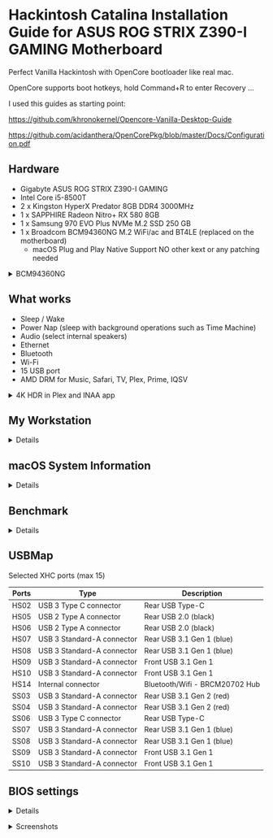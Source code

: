 # Hackintosh Catalina Installation Guide for ASUS ROG STRIX Z390-I GAMING Motherboard

Perfect Vanilla Hackintosh with OpenCore bootloader like real mac.

OpenCore supports boot hotkeys, hold Command+R to enter Recovery ...

I used this guides as starting point:

https://github.com/khronokernel/Opencore-Vanilla-Desktop-Guide

https://github.com/acidanthera/OpenCorePkg/blob/master/Docs/Configuration.pdf

## Hardware

- Gigabyte ASUS ROG STRIX Z390-I GAMING
- Intel Core i5-8500T
- 2 x Kingston HyperX Predator 8GB DDR4 3000MHz
- 1 x SAPPHIRE Radeon Nitro+ RX 580 8GB
- 1 x Samsung 970 EVO Plus NVMe M.2 SSD 250 GB
- 1 x Broadcom BCM94360NG M.2 WiFi/ac and BT4LE (replaced on the motherboard)
  - macOS Plug and Play Native Support NO other kext or any patching needed

<details>
<summary>BCM94360NG</summary>

![BCM94360NG](images/hardware/BCM94360NG.png)

</details>

## What works

- Sleep / Wake
- Power Nap (sleep with background operations such as Time Machine)
- Audio (select internal speakers)
- Ethernet
- Bluetooth
- Wi-Fi
- 15 USB port
- AMD DRM for Music, Safari, TV, Plex, Prime, IQSV

<details>
<summary>4K HDR in Plex and INAA app</summary>

![Plex 4K HDR](images/plex.png)

![IINA 4K HDR](images/iina.png)

</details>

## My Workstation

<details>

![](images/hardware/IMG_20191204_135309.jpg)

![](images/hardware/IMG_20191204_135408.jpg)

![](images/hardware/IMG_20191216_233725.jpg)

![](images/hardware/IMG_20191216_233819.jpg)

</details>

## macOS System Information

<details>

![About My Mac](images/about.png)

![About My Mac Display](images/about-display.png)

![About My Mac Memory](images/about-memory.png)

![Intel Power Gadget](images/intel-power-gadget.png)

![System Preferences Display](images/syspref-display.png)

![System Preferences Display alt](images/syspref-display-alt.png)

![System Info Hardware](images/systeminfo-hw.png)

![System Info Audio](images/systeminfo-audio.png)

![System Info Bluetooth](images/systeminfo-bluetooth.png)

![System Info Ethernet](images/systeminfo-ethernet.png)

![System Info GPU](images/systeminfo-gpu.png)

![System Info Memory](images/systeminfo-ram.png)

![System Info NVMExpress](images/systeminfo-nvme.png)

![System Info PCI](images/systeminfo-pci.png)

![System Info SATA](images/systeminfo-sata.png)

![System Info USB](images/systeminfo-usb.png)

![System Info Wi-Fi](images/systeminfo-wifi.png)

</details>

## Benchmark

<details>

![NVMe Speed Test](images/nvme-speed-test.png)

![Geekbench 5 CPU](images/geekbench-cpu.png)

![Geekbench 5 Metal](images/geekbench-metal.png)

![Geekbench 5 OpenCL](images/geekbench-opencl.png)

![LuxMark](images/luxmark.png)

![Ethernet Speed Test](images/speedtest.png)

</details>

## USBMap

Selected XHC ports (max 15)

| Ports | Type | Description |
| --- | --- | --- |
| HS02 | USB 3 Type C connector | Rear USB Type-C |
| HS05 | USB 2 Type A connector | Rear USB 2.0 (black) |
| HS06 | USB 2 Type A connector | Rear USB 2.0 (black) |
| HS07 | USB 3 Standard-A connector | Rear USB 3.1 Gen 1 (blue) |
| HS08 | USB 3 Standard-A connector | Rear USB 3.1 Gen 1 (blue) |
| HS09 | USB 3 Standard-A connector | Front USB 3.1 Gen 1 |
| HS10 | USB 3 Standard-A connector | Front USB 3.1 Gen 1 |
| HS14 | Internal connector | Bluetooth/Wifi - BRCM20702 Hub |
| SS03 | USB 3 Standard-A connector | Rear USB 3.1 Gen 2 (red) |
| SS04 | USB 3 Standard-A connector | Rear USB 3.1 Gen 2 (red) |
| SS06 | USB 3 Type C connector | Rear USB Type-C |
| SS07 | USB 3 Standard-A connector | Rear USB 3.1 Gen 1 (blue) |
| SS08 | USB 3 Standard-A connector | Rear USB 3.1 Gen 1 (blue) |
| SS09 | USB 3 Standard-A connector | Front USB 3.1 Gen 1 |
| SS10 | USB 3 Standard-A connector | Front USB 3.1 Gen 1 |

## BIOS settings

<details>

```
Ai Overclock Tuner [XMP II]
XMP [XMP DDR4-2667 15-17-17-36-1.35V]
BCLK Frequency [100.0000]
ASUS MultiCore Enhancement [Disabled – Enforce All limits]
SVID Behavior [Auto]
CPU Core Ratio [Auto]
DRAM Odd Ratio Mode [Enabled]
DRAM Frequency [DDR4-2666MHz]
Power-saving & Performance Mode [Auto]
CPU SVID Support [Auto]
DRAM CAS# Latency [15]
DRAM RAS# to CAS# Delay [17]
DRAM RAS# ACT Time [36]
DRAM Command Rate [Auto]
DRAM RAS# to RAS# Delay L [7]
DRAM RAS# to RAS# Delay S [7]
DRAM REF Cycle Time [467]
DRAM REF Cycle Time 2 [347]
DRAM REF Cycle Time 4 [214]
DRAM Refresh Interval [Auto]
DRAM WRITE Recovery Time [Auto]
DRAM READ to PRE Time [Auto]
DRAM FOUR ACT WIN Time [30]
DRAM WRITE to READ Delay [Auto]
DRAM WRITE to READ Delay L [Auto]
DRAM WRITE to READ Delay S [Auto]
DRAM CKE Minimum Pulse Width [Auto]
DRAM Write Latency [Auto]
ODT RTT WR (CHA) [Auto]
ODT RTT PARK (CHA) [Auto]
ODT RTT NOM (CHA) [Auto]
ODT RTT WR (CHB) [Auto]
ODT RTT PARK (CHB) [Auto]
ODT RTT NOM (CHB) [Auto]
ODT_READ_DURATION [Auto]
ODT_READ_DELAY [Auto]
ODT_WRITE_DURATION [Auto]
ODT_WRITE_DELAY [Auto]
Data Rising Slope [Auto]
Data Rising Slope Offset [Auto]
Cmd Rising Slope [Auto]
Cmd Rising Slope Offset [Auto]
Ctl Rising Slope [Auto]
Ctl Rising Slope Offset [Auto]
Clk Rising Slope [Auto]
Clk Rising Slope Offset [Auto]
Data Falling Slope [Auto]
Data Falling Slope Offset [Auto]
Cmd Falling Slope [Auto]
Cmd Falling Slope Offset [Auto]
Ctl Falling Slope [Auto]
Ctl Falling Slope Offset [Auto]
Clk Falling Slope [Auto]
Clk Falling Slope Offset [Auto]
DRAM RTL INIT value [Auto]
DRAM RTL (CHA DIMM0 Rank0) [Auto]
DRAM RTL (CHA DIMM0 Rank1) [Auto]
DRAM RTL (CHA DIMM1 Rank0) [Auto]
DRAM RTL (CHA DIMM1 Rank1) [Auto]
DRAM RTL (CHB DIMM0 Rank0) [Auto]
DRAM RTL (CHB DIMM0 Rank1) [Auto]
DRAM RTL (CHB DIMM1 Rank0) [Auto]
DRAM RTL (CHB DIMM1 Rank1) [Auto]
DRAM IOL (CHA DIMM0 Rank0) [Auto]
DRAM IOL (CHA DIMM0 Rank1) [Auto]
DRAM IOL (CHA DIMM1 Rank0) [Auto]
DRAM IOL (CHA DIMM1 Rank1) [Auto]
DRAM IOL (CHB DIMM0 Rank0) [Auto]
DRAM IOL (CHB DIMM0 Rank1) [Auto]
DRAM IOL (CHB DIMM1 Rank0) [Auto]
DRAM IOL (CHB DIMM1 Rank1) [Auto]
CHA IO_Latency_offset [Auto]
CHB IO_Latency_offset [Auto]
CHA RFR delay [Auto]
CHB RFR delay [Auto]
Early Command Training [Enabled]
SenseAmp Offset Training [Enabled]
Early ReadMPR Timing Centering 2D [Enabled]
Read MPR Training [Enabled]
Receive Enable Training [Enabled]
Jedec Write Leveling [Enabled]
Early Write Time Centering 2D [Enabled]
Early Read Time Centering 2D [Auto]
Write Timing Centering 1D [Enabled]
Write Voltage Centering 1D [Enabled]
Read Timing Centering 1D [Enabled]
Dimm ODT Training* [Auto]
Max RTT_WR [ODT Off]
DIMM RON Training* [Auto]
Write Drive Strength/Equalization 2D* [Disabled]
Write Slew Rate Training* [Enabled]
Read ODT Training* [Enabled]
Read Equalization Training* [Enabled]
Read Amplifier Training* [Enabled]
Write Timing Centering 2D [Enabled]
Read Timing Centering 2D [Enabled]
Command Voltage Centering [Enabled]
Write Voltage Centering 2D [Enabled]
Read Voltage Centering 2D [Auto]
Late Command Training [Auto]
Round Trip Latency [Auto]
Turn Around Timing Training [Disabled]
Rank Margin Tool [Disabled]
Memory Test [Disabled]
DIMM SPD Alias Test [Enabled]
Receive Enable Centering 1D [Enabled]
Retrain Margin Check [Disabled]
Write Drive Strength Up/Dn independently [Disabled]
tRDRD_sg [Auto]
tRDRD_dg [Auto]
tRDWR_sg [Auto]
tRDWR_dg [Auto]
tWRWR_sg [Auto]
tWRWR_dg [Auto]
tWRRD_sg [Auto]
tWRRD_dg [Auto]
tRDRD_dr [Auto]
tRDRD_dd [Auto]
tRDWR_dr [Auto]
tRDWR_dd [Auto]
tWRWR_dr [Auto]
tWRWR_dd [Auto]
tWRRD_dr [Auto]
tWRRD_dd [Auto]
TWRPRE [Auto]
TRDPRE [Auto]
tREFIX9 [Auto]
OREF_RI [Auto]
MRC Fast Boot [Auto]
DRAM CLK Period [Auto]
Memory Scrambler [Enabled]
Channel A DIMM Control [Enable both DIMMs]
Channel B DIMM Control [Enable both DIMMs]
MCH Full Check [Auto]
Training Profile [Auto]
DLLBwEn [Auto]
SPD Write Disable [TRUE]
CPU Load-line Calibration [Auto]
Synch ACDC Loadline with VRM Loadline [Disabled]
CPU Current Capability [Auto]
CPU VRM Switching Frequency [Auto]
VRM Spread Spectrum [Auto]
CPU Power Duty Control [T.Probe]
CPU Power Phase Control [Auto]
CPU VRM Thermal Control [Auto]
CPU Graphics Load-line Calibration [Auto]
CPU Graphics Current Capability [Auto]
CPU Graphics VRM Switching Frequency [Auto]
CPU Graphics Power Phase Control [Auto]
Intel(R) SpeedStep(tm) [Enabled]
Turbo Mode [Enabled]
Long Duration Package Power Limit [Auto]
Package Power Time Window [Auto]
Short Duration Package Power Limit [Auto]
IA AC Load Line [Auto]
IA DC Load Line [Auto]
TVB Voltage Optimizations [Auto]
Realtime Memory Timing [Disabled]
FCLK Frequency for Early Power On [Auto]
BCLK Amplitude [Auto]
BCLK Spread Spectrum [Auto]
BCLK Frequency Slew Rate [Auto]
DRAM VTT Voltage [Auto]
VPPDDR Voltage [Auto]
DMI Voltage [Auto]
Internal PLL Voltage [Auto]
GT PLL Voltage [Auto]
Ring PLL Voltage [Auto]
System Agent PLL Voltage [Auto]
Memory Controller PLL Voltage [Auto]
CPU Core/Cache Current Limit Max. [Auto]
CPU Graphics Current Limit [Auto]
Min. CPU Cache Ratio [32]
Max CPU Cache Ratio [32]
Max. CPU Graphics Ratio [Auto]
CPU Core/Cache Voltage [Auto]
DRAM Voltage [1.35000]
CPU VCCIO Voltage [Auto]
CPU System Agent Voltage [Auto]
CPU Graphics Voltage Mode [Auto]
PCH Core Voltage [Auto]
CPU Standby Voltage [Auto]
DRAM CTRL REF Voltage [Auto]
DRAM DATA REF Voltage on CHB [Auto]
DRAM DATA REF Voltage on CHA DIMM0 Rank0 BL0 [Auto]
DRAM DATA REF Voltage on CHA DIMM0 Rank0 BL1 [Auto]
DRAM DATA REF Voltage on CHA DIMM0 Rank0 BL2 [Auto]
DRAM DATA REF Voltage on CHA DIMM0 Rank0 BL3 [Auto]
DRAM DATA REF Voltage on CHA DIMM0 Rank0 BL4 [Auto]
DRAM DATA REF Voltage on CHA DIMM0 Rank0 BL5 [Auto]
DRAM DATA REF Voltage on CHA DIMM0 Rank0 BL6 [Auto]
DRAM DATA REF Voltage on CHA DIMM0 Rank0 BL7 [Auto]
DRAM DATA REF Voltage on CHA DIMM0 Rank1 BL0 [Auto]
DRAM DATA REF Voltage on CHA DIMM0 Rank1 BL1 [Auto]
DRAM DATA REF Voltage on CHA DIMM0 Rank1 BL2 [Auto]
DRAM DATA REF Voltage on CHA DIMM0 Rank1 BL3 [Auto]
DRAM DATA REF Voltage on CHA DIMM0 Rank1 BL4 [Auto]
DRAM DATA REF Voltage on CHA DIMM0 Rank1 BL5 [Auto]
DRAM DATA REF Voltage on CHA DIMM0 Rank1 BL6 [Auto]
DRAM DATA REF Voltage on CHA DIMM0 Rank1 BL7 [Auto]
DRAM DATA REF Voltage on CHA DIMM1 Rank0 BL0 [Auto]
DRAM DATA REF Voltage on CHA DIMM1 Rank0 BL1 [Auto]
DRAM DATA REF Voltage on CHA DIMM1 Rank0 BL2 [Auto]
DRAM DATA REF Voltage on CHA DIMM1 Rank0 BL3 [Auto]
DRAM DATA REF Voltage on CHA DIMM1 Rank0 BL4 [Auto]
DRAM DATA REF Voltage on CHA DIMM1 Rank0 BL5 [Auto]
DRAM DATA REF Voltage on CHA DIMM1 Rank0 BL6 [Auto]
DRAM DATA REF Voltage on CHA DIMM1 Rank0 BL7 [Auto]
DRAM DATA REF Voltage on CHA DIMM1 Rank1 BL0 [Auto]
DRAM DATA REF Voltage on CHA DIMM1 Rank1 BL1 [Auto]
DRAM DATA REF Voltage on CHA DIMM1 Rank1 BL2 [Auto]
DRAM DATA REF Voltage on CHA DIMM1 Rank1 BL3 [Auto]
DRAM DATA REF Voltage on CHA DIMM1 Rank1 BL4 [Auto]
DRAM DATA REF Voltage on CHA DIMM1 Rank1 BL5 [Auto]
DRAM DATA REF Voltage on CHA DIMM1 Rank1 BL6 [Auto]
DRAM DATA REF Voltage on CHA DIMM1 Rank1 BL7 [Auto]
DRAM DATA REF Voltage on CHB DIMM0 Rank0 BL0 [Auto]
DRAM DATA REF Voltage on CHB DIMM0 Rank0 BL1 [Auto]
DRAM DATA REF Voltage on CHB DIMM0 Rank0 BL2 [Auto]
DRAM DATA REF Voltage on CHB DIMM0 Rank0 BL3 [Auto]
DRAM DATA REF Voltage on CHB DIMM0 Rank0 BL4 [Auto]
DRAM DATA REF Voltage on CHB DIMM0 Rank0 BL5 [Auto]
DRAM DATA REF Voltage on CHB DIMM0 Rank0 BL6 [Auto]
DRAM DATA REF Voltage on CHB DIMM0 Rank0 BL7 [Auto]
DRAM DATA REF Voltage on CHB DIMM0 Rank1 BL0 [Auto]
DRAM DATA REF Voltage on CHB DIMM0 Rank1 BL1 [Auto]
DRAM DATA REF Voltage on CHB DIMM0 Rank1 BL2 [Auto]
DRAM DATA REF Voltage on CHB DIMM0 Rank1 BL3 [Auto]
DRAM DATA REF Voltage on CHB DIMM0 Rank1 BL4 [Auto]
DRAM DATA REF Voltage on CHB DIMM0 Rank1 BL5 [Auto]
DRAM DATA REF Voltage on CHB DIMM0 Rank1 BL6 [Auto]
DRAM DATA REF Voltage on CHB DIMM0 Rank1 BL7 [Auto]
DRAM DATA REF Voltage on CHB DIMM1 Rank0 BL0 [Auto]
DRAM DATA REF Voltage on CHB DIMM1 Rank0 BL1 [Auto]
DRAM DATA REF Voltage on CHB DIMM1 Rank0 BL2 [Auto]
DRAM DATA REF Voltage on CHB DIMM1 Rank0 BL3 [Auto]
DRAM DATA REF Voltage on CHB DIMM1 Rank0 BL4 [Auto]
DRAM DATA REF Voltage on CHB DIMM1 Rank0 BL5 [Auto]
DRAM DATA REF Voltage on CHB DIMM1 Rank0 BL6 [Auto]
DRAM DATA REF Voltage on CHB DIMM1 Rank0 BL7 [Auto]
DRAM DATA REF Voltage on CHB DIMM1 Rank1 BL0 [Auto]
DRAM DATA REF Voltage on CHB DIMM1 Rank1 BL1 [Auto]
DRAM DATA REF Voltage on CHB DIMM1 Rank1 BL2 [Auto]
DRAM DATA REF Voltage on CHB DIMM1 Rank1 BL3 [Auto]
DRAM DATA REF Voltage on CHB DIMM1 Rank1 BL4 [Auto]
DRAM DATA REF Voltage on CHB DIMM1 Rank1 BL5 [Auto]
DRAM DATA REF Voltage on CHB DIMM1 Rank1 BL6 [Auto]
DRAM DATA REF Voltage on CHB DIMM1 Rank1 BL7 [Auto]
PCI Express Native Power Management [Disabled]
PCH DMI ASPM [Disabled]
ASPM [Disabled]
L1 Substates [Disabled]
PCI Express Clock Gating [Enabled]
DMI Link ASPM Control [Disabled]
PEG - ASPM [Disabled]
Software Guard Extensions (SGX) [Disabled]
Tcc Offset Time Window [Auto]
Hardware Prefetcher [Enabled]
Adjacent Cache Line Prefetch [Enabled]
Intel (VMX) Virtualization Technology [Enabled]
Active Processor Cores [All]
Thermal Monitor [Enabled]
Intel(R) SpeedStep(tm) [Enabled]
Intel(R) Speed Shift Technology [Enabled]
Turbo Mode [Enabled]
CPU C-states [Auto]
CFG Lock [Disabled]
VT-d [Enabled]
Above 4G Decoding [Enabled]
Memory Remap [Enabled]
Primary Display [PEG]
iGPU Multi-Monitor [Enabled]
DVMT Pre-Allocated [32M]
RC6(Render Standby) [Auto]
PCIEX16 Link Speed [Auto]
PCIe Speed [Auto]
IOAPIC 24-119 Entries [Enabled]
SATA Controller(s) [Enabled]
SATA Mode Selection [AHCI]
Aggressive LPM Support [Disabled]
SMART Self Test [Enabled]
SATA6G_1(Black) [Enabled]
SATA6G_1 Hot Plug [Disabled]
SATA6G_2(Black) [Enabled]
SATA6G_2 Hot Plug [Disabled]
SATA6G_3(Black) [Enabled]
SATA6G_3 Hot Plug [Disabled]
SATA6G_4(Black) [Enabled]
SATA6G_4 Hot Plug [Disabled]
M.2_2 [Enabled]
Intel Platform Trust Technology [Disabled]
Hyper M.2X16 [Disabled]
HD Audio [Enabled]
Intel LAN Controller [Enabled]
Intel PXE Option ROM [Disabled]
When system is in working state [On]
When system is in sleep, hibernate or soft off states [Off]
USB power delivery in Soft Off state (S5) [Enabled]
Wi-Fi Controller [Enabled]
Bluetooth Controller [Enabled]
ErP Ready [Disabled]
CEC Ready [Disabled]
Restore AC Power Loss [Power Off]
Power On By PCI-E [Disabled]
Power On By RTC [Disabled]
SR-IOV Support [Disabled]
Legacy USB Support [Disabled]
XHCI Hand-off [Enabled]
U31G2_3 [Enabled]
U31G2_4 [Enabled]
USB_5 [Enabled]
USB_6 [Enabled]
U31G1_7 [Enabled]
U31G1_8 [Enabled]
U31G1_9 [Enabled]
U31G1_10 [Enabled]
USB_11 [Enabled]
USB_12 [Enabled]
U31G2_C1\U31G1_C5 [Enabled]
Network Stack [Enabled]
Ipv4 PXE Support [Disabled]
Ipv6 PXE Support [Disabled]
Device [Samsung SSD 850 EVO 250GB]
CPU Temperature [Monitor]
MotherBoard Temperature [Monitor]
PCH Temperature [Monitor]
T_Sensor Temperature [Monitor]
CPU Fan Speed [Monitor]
Chassis Fan Speed [Monitor]
AIO PUMP Speed [Monitor]
CPU Core Voltage [Monitor]
CPU Graphics Voltage [Monitor]
3.3V Voltage [Monitor]
5V Voltage [Monitor]
12V Voltage [Monitor]
PCH Core Voltage [Monitor]
CPU System Agent Voltage [Monitor]
CPU VCCIO Voltage [Monitor]
DRAM Voltage [Monitor]
CPU Standby Voltage [Monitor]
CPU Q-Fan Control [PWM Mode]
CPU Fan Step Up [0 sec]
CPU Fan Step Down [0 sec]
CPU Fan Speed Lower Limit [Ignore]
CPU Fan Profile [Silent]
Chassis Fan Q-Fan Control [Disabled]
AIO PUMP Control [Disabled]
CPU Temperature LED Switch [Disabled]
Fast Boot [Disabled]
Boot Logo Display [Auto]
POST Delay Time [1 sec]
Bootup NumLock State [On]
Wait For 'F1' If Error [Enabled]
Option ROM Messages [Force BIOS]
Interrupt 19 Capture [Disabled]
AMI Native NVMe Driver Support [Enabled]
Setup Mode [Advanced Mode]
Launch CSM [Disabled]
OS Type [Windows UEFI mode]
Load from Profile [1]
Profile Name [macOS]
Save to Profile [1]
DIMM Slot Number [DIMM_A1]
Bus Interface [PCIEX16]
Download & Install ARMOURY CRATE app [Disabled]
```

</details>

<space><space>

<details>
<summary>Screenshots</summary>

![](images/bios/JPEG/191214130141.jpg)

![](images/bios/JPEG/191214125642.jpg)

![](images/bios/JPEG/191214125654.jpg)

![](images/bios/JPEG/191214125702.jpg)

![](images/bios/JPEG/191214125704.jpg)

![](images/bios/JPEG/191214125709.jpg)

![](images/bios/JPEG/191214125714.jpg)

![](images/bios/JPEG/191214125734.jpg)

![](images/bios/JPEG/191214125737.jpg)

![](images/bios/JPEG/191214125743.jpg)

![](images/bios/JPEG/191214125749.jpg)

![](images/bios/JPEG/191214125755.jpg)

![](images/bios/JPEG/191214125757.jpg)

![](images/bios/JPEG/191214125803.jpg)

![](images/bios/JPEG/191214125811.jpg)

![](images/bios/JPEG/191214125816.jpg)

![](images/bios/JPEG/191214125821.jpg)

![](images/bios/JPEG/191214125829.jpg)

![](images/bios/JPEG/191214125833.jpg)

![](images/bios/JPEG/191214125838.jpg)

![](images/bios/JPEG/191214125841.jpg)

![](images/bios/JPEG/191214125846.jpg)

![](images/bios/JPEG/191214125854.jpg)

![](images/bios/JPEG/191214125902.jpg)

![](images/bios/JPEG/191214125935.jpg)

![](images/bios/JPEG/191214125949.jpg)

![](images/bios/JPEG/191214125954.jpg)

![](images/bios/JPEG/191214125958.jpg)

![](images/bios/JPEG/191214130001.jpg)

</details>